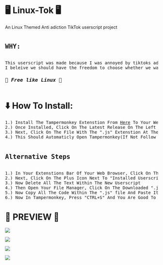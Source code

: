# 🖥️ Linux-Tok 🖥️
An Linux Themed Anti adiction TikTok userscript project
<pre>
<h2><b>WHY:</b></h2>
This userscript was made because I was annoyed by tiktoks addicting design evertime i want to visit it,
I beleive we should have the freedom to choose whether we want to be stuck in a rabbit-hole by tiktok or not!
<h3>🌟 <i>Free like <b>Linux</b> 🌟</i></h3></pre>
<h1>⬇️ How To Install:</h1>
<pre>
1.) Install The Tampermonkey Extenstion From <a href="https://www.tampermonkey.net/">Here</a> To Your Web Browser
2.) Once Installed, Click On The Latest Release On The Left Of The GitHub Page
3.) Next, Click On The File With The ".js" Extenstion At The End
4.) This Should Automaticly Open Tampermonkey(If Not Follow The Alternative Steps) And Click Install Userscript; You Are Good To Go!
 
<h2>Alternative Steps</h2>
1.) In Your Extenstions Bar Of Your Web Browser, Click On The Tampermonkey Extenstion And From The Menu Click "Dashboard"
2.) Next, Click On The Plus Icon Next To "Installed Userscripts"
3.) Now Delete All The Text Within The New Userscript
4.) Then Open Your File Manager, Click On The Downloaded ".js" File, Right Click it, And Open It With Your Text Editor
5.) Now Copy All The Code Within The ".js" file And Paste It Within The Tampermonkey Text Window
6.) Now In Tampermonkey, Press "CTRL+S" And You Are Good To Go!
</pre>
<h1>🎵 PREVIEW 🎵</h1>
<p><img src=https://cdn.discordapp.com/attachments/1055995168144236605/1071606376255725639/Screenshot_from_2023-02-04_20-39-14.png></p>
<p><img src=https://cdn.discordapp.com/attachments/1055995168144236605/1071606529523974145/Screenshot_from_2023-02-04_20-40-02.png></p>
<p><img src=https://cdn.discordapp.com/attachments/1055995168144236605/1071606479003602984/Screenshot_from_2023-02-04_20-40-29.png></p>
<p><img src=https://cdn.discordapp.com/attachments/1055995168144236605/1071606443976970351/Screenshot_from_2023-02-04_20-40-57.png></p>
